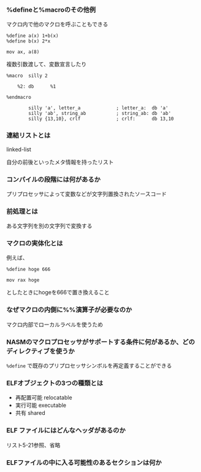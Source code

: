 ### %defineと%macroのその他例

マクロ内で他のマクロを呼ぶこともできる

```
%define a(x) 1+b(x)
%define b(x) 2*x

mov ax, a(8)
```

複数引数渡して、変数宣言したり

```
%macro  silly 2 

    %2: db      %1 

%endmacro 

        silly 'a', letter_a             ; letter_a:  db 'a' 
        silly 'ab', string_ab           ; string_ab: db 'ab' 
        silly {13,10}, crlf             ; crlf:      db 13,10
```

### 連結リストとは

linked-list

自分の前後といったメタ情報を持ったリスト

### コンパイルの段階には何があるか

プリプロセッサによって変数などが文字列置換されたソースコード

### 前処理とは

ある文字列を別の文字列で変換する

### マクロの実体化とは

例えば、

```
%define hoge 666

mov rax hoge
```

としたときにhogeを666で置き換えること

### なぜマクロの内側に%%演算子が必要なのか

マクロ内部でローカルラベルを使うため

### NASMのマクロプロセッサがサポートする条件に何があるか、どのディレクティブを使うか

`%define` で既存のプリプロセッサシンボルを再定義することができる

### ELFオブジェクトの3つの種類とは

- 再配置可能 relocatable
- 実行可能 executable
- 共有 shared

### ELF ファイルにはどんなヘッダがあるのか

リスト5-21参照、省略

### ELFファイルの中に入る可能性のあるセクションは何か


